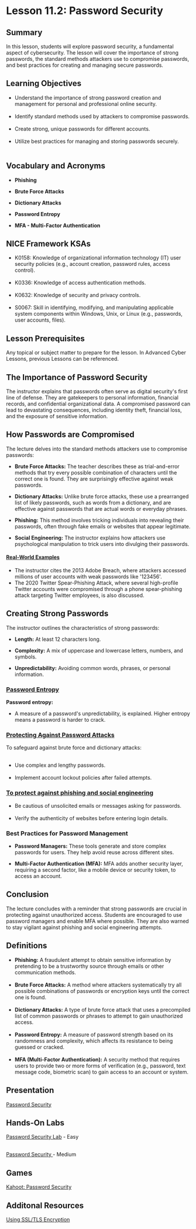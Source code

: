 <h1> Lesson 11.2: Password Security  </h1>
<h2> Summary</h2>

<p1>In this lesson, students will explore password security, a fundamental aspect of cybersecurity. The lesson will cover the importance of strong passwords, the standard methods attackers use to compromise passwords, and best practices for creating and managing secure passwords. </p1>
<br>

<h2>Learning Objectives</h2>
<ul>
<li>Understand the importance of strong password creation and management for personal and professional online security.</li>
  <br>
<li>Identify standard methods used by attackers to compromise passwords.</li><br>
  
<li>Create strong, unique passwords for different accounts.</li><br>

<li>Utilize best practices for managing and storing passwords securely.</li><br>

</ul>


<h2>Vocabulary and Acronyms</h2>

<ul>
<li>

  **Phishing**</li>
  
<li>

**Brute Force Attacks**</li>
  
<li>
  
**Dictionary Attacks**</li>
  
<li>
  
**Password Entropy**</li>
  
<li>
  
  **MFA - Multi-Factor Authentication**</li>
  

</ul>

<h2>NICE Framework KSAs</h2>

<ul>
<li>K0158: Knowledge of organizational information technology (IT) user security policies (e.g., account creation, password rules, access control).</li>
<br>
<li>K0336: Knowledge of access authentication methods.	</li>
<br>
<li>K0632: Knowledge of security and privacy controls.</li>
<br>
<li>S0067: Skill in identifying, modifying, and manipulating applicable system components within Windows, Unix, or Linux (e.g., passwords, user accounts, files).</li>
</ul>

<h2>Lesson Prerequisites</h2>
<p1>Any topical or subject matter to prepare for the lesson. In Advanced Cyber Lessons, previous Lessons can be referenced. </p1>
<br>

<h2>The Importance of Password Security</h2>
The instructor explains that passwords often serve as digital security's first line of defense. They are gatekeepers to personal information, financial records, and confidential organizational data. A compromised password can lead to devastating consequences, including identity theft, financial loss, and the exposure of sensitive information.

<h2>How Passwords are Compromised</h2>
The lecture delves into the standard methods attackers use to compromise passwords:
<ul>
  <li>
    
  **Brute Force Attacks:** The teacher describes these as trial-and-error methods that try every possible combination of characters until the correct one is found. They are surprisingly effective against weak passwords.</li>
  <li>
    
  **Dictionary Attacks:** Unlike brute force attacks, these use a prearranged list of likely passwords, such as words from a dictionary, and are effective against passwords that are actual words or everyday phrases.</li>
  <li>
    
  **Phishing:** This method involves tricking individuals into revealing their passwords, often through fake emails or websites that appear legitimate.</li>
  <li>
    
  **Social Engineering:** The instructor explains how attackers use psychological manipulation to trick users into divulging their passwords.</li>
</ul>

<h4><ins>Real-World Examples</ins></h4>

<ul>
  <li>The instructor cites the 2013 Adobe Breach, where attackers accessed millions of user accounts with weak passwords like '123456'.
  </li>
  <li>The 2020 Twitter Spear-Phishing Attack, where several high-profile Twitter accounts were compromised through a phone spear-phishing attack targeting Twitter employees, is also discussed.
</li>
</ul>




<h2>Creating Strong Passwords</h2>
The instructor outlines the characteristics of strong passwords:
<ul>
  <li>
  
  **Length:** At least 12 characters long.</li>
  <li>
    
  **Complexity:** A mix of uppercase and lowercase letters, numbers, and symbols.</li>
  <li>
    
  **Unpredictability:** Avoiding common words, phrases, or personal information.
</li>
</ul>

<h3><ins>
  
**Password Entropy**</ins>
  </h3>

**Password entropy:** 
<ul>
  <li>A measure of a password's unpredictability, is explained. Higher entropy means a password is harder to crack.</li>
</ul>

<h3><ins>
  
  **Protecting Against Password Attacks**</ins>
  </h3>
To safeguard against brute force and dictionary attacks:
<ul>
  <br>
  <li>Use complex and lengthy passwords.
  </li><br>
<li>Implement account lockout policies after failed attempts.</li>
</li>
</ul>

<h3><ins>
  
**To protect against phishing and social engineering**</ins></h3>
<ul>
  <li>Be cautious of unsolicited emails or messages asking for passwords.
  </li><br>
   <li>Verify the authenticity of websites before entering login details.</li>
</ul>
  
  <h3>Best Practices for Password Management</h3>
  <ul>
   <li>
     
  **Password Managers:** These tools generate and store complex passwords for users. They help avoid reuse across different sites.</li>
   <li>
     
  **Multi-Factor Authentication (MFA):** MFA adds another security layer, requiring a second factor, like a mobile device or security token, to access an account.</li>
</ul>

<h2>Conclusion</h2>
The lecture concludes with a reminder that strong passwords are crucial in protecting against unauthorized access. Students are encouraged to use password managers and enable MFA where possible. They are also warned to stay vigilant against phishing and social engineering attempts.

<h2>Definitions</h2>
<ul>
<li><b>Phishing:</b> A fraudulent attempt to obtain sensitive information by pretending to be a trustworthy source through emails or other communication methods.</li><br>
<li><b>Brute Force Attacks:</b> A method where attackers systematically try all possible combinations of passwords or encryption keys until the correct one is found.</li><br>
<li><b>Dictionary Attacks:</b> A type of brute force attack that uses a precompiled list of common passwords or phrases to attempt to gain unauthorized access.</li><br>
<li><b>Password Entropy:</b> A measure of password strength based on its randomness and complexity, which affects its resistance to being guessed or cracked.</li><br>
<li><b>MFA (Multi-Factor Authentication):</b> A security method that requires users to provide two or more forms of verification (e.g., password, text message code, biometric scan) to gain access to an account or system.</li>
</ul>


<h2> Presentation</h2>
<a href="https://docs.google.com/presentation/d/1xN4fxsy00FDWthEvmokh1OFj4-ALlJRg/edit?usp=sharing&ouid=110228847857413878764&rtpof=true&sd=true">Password Security</a>

<h2> Hands-On Labs</h2>
<a href="https://github.com/work-ed-cyber/11.2-easy">Password Security Lab</a> - Easy <br>
<br>

<a href="https://github.com/work-ed-cyber/11.2-med"> Password Security </a> - Medium

<h2>Games</h2>
<a href="https://create.kahoot.it/share/quiz-lesson-11-2-password-security/103d9888-1ba7-4c53-9377-737b55e0602a"> Kahoot: Password Security </a>

<h2>Additonal Resources</h2>

<a href="https://docs.google.com/document/d/1NqdCT4Tyit5-GpfNsYTNeBvcg2DKv9-r/edit?usp=sharing&ouid=110228847857413878764&rtpof=true&sd=true">Using SSL/TLS Encryption</a>
